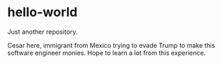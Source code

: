 # hello-world
Just another repository. 

Cesar here, immigrant from Mexico trying to evade Trump to make this software engineer monies. 
Hope to learn a lot from this experience. 
